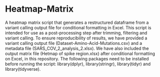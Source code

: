 # Heatmap-Matrix
A heatmap matrix script that generates a restructured dataframe from a variant calling output file for conditional formatting in Excel. This script is intended for use as a post-processing step after trimming, filtering and variant calling. To ensure reproducibility of results, we have provided a variant calling output file (Dataset-Amino-Acid-Mutations.csv) and a metadata file (SARS_COV_2_analysis_2.xlsx). We have also included the output matrix file (Hetmap of spike region.xlsx) after conditional formatting on Excel, in this repository. The following packages need to be installed before running the script: library(dplyr), library(stringr), library(tidyr) and library(tidyverse). 
